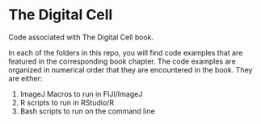 # The Digital Cell

Code associated with The Digital Cell book.

In each of the folders in this repo, you will find code examples that are featured in the corresponding book chapter.
The code examples are organized in numerical order that they are encountered in the book.
They are either:

1. ImageJ Macros to run in FIJI/ImageJ
2. R scripts to run in RStudio/R
3. Bash scripts to run on the command line
